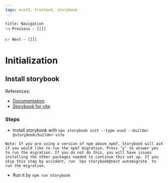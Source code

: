 ```yaml
---
tags: nuxt3, frontend, storybook
---
```


```ad-example
title: Navigation
👈 Previous - [[]]

👉 Next - [[]]
```

# Initialization
## Install storybook
References:
- [Documentation](https://storybook.js.org/docs/vue/get-started/install).
- [Storybook for vite](https://storybook.js.org/blog/storybook-for-vite/).

### Steps
- Install storybook with `npx storybook init --type vue3 --builder @storybook/builder-vite`
```ad-info
Note: If you are using a version of npm above npm7, Storybook will ask if you would like to run the npm7 migration. Press ‘y’ to answer yes to run the migration. If you do not do this, you will have issues installing the other packages needed to continue this set up. If you skip this step by accident, run `npx storybook@next automigrate` to run the migration.
```
- Run it by `npm run storybook`

